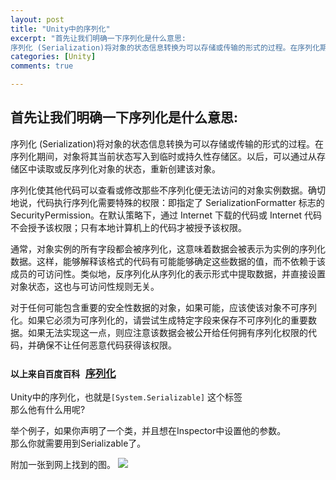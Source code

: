 ```yaml
---
layout: post
title: "Unity中的序列化"
excerpt: "首先让我们明确一下序列化是什么意思:  
序列化 (Serialization)将对象的状态信息转换为可以存储或传输的形式的过程。在序列化期间，对象将其当前状态写入到临时或持久性存储区。以后，可以通过从存储区中读取或反序列化对象的状态，重新创建该对象。   "
categories: [Unity]
comments: true

---  
```


## 首先让我们明确一下序列化是什么意思:  
序列化 (Serialization)将对象的状态信息转换为可以存储或传输的形式的过程。在序列化期间，对象将其当前状态写入到临时或持久性存储区。以后，可以通过从存储区中读取或反序列化对象的状态，重新创建该对象。   

序列化使其他代码可以查看或修改那些不序列化便无法访问的对象实例数据。确切地说，代码执行序列化需要特殊的权限：即指定了 SerializationFormatter 标志的 SecurityPermission。在默认策略下，通过 Internet 下载的代码或 Internet 代码不会授予该权限；只有本地计算机上的代码才被授予该权限。  

通常，对象实例的所有字段都会被序列化，这意味着数据会被表示为实例的序列化数据。这样，能够解释该格式的代码有可能能够确定这些数据的值，而不依赖于该成员的可访问性。类似地，反序列化从序列化的表示形式中提取数据，并直接设置对象状态，这也与可访问性规则无关。  

对于任何可能包含重要的安全性数据的对象，如果可能，应该使该对象不可序列化。如果它必须为可序列化的，请尝试生成特定字段来保存不可序列化的重要数据。如果无法实现这一点，则应注意该数据会被公开给任何拥有序列化权限的代码，并确保不让任何恶意代码获得该权限。  

### `以上来自百度百科 `[序列化](http://baike.baidu.com/link?url=IFMBvf6rlwiMvdDYA48PuM3UMVlm0pFku9OtkJi5Y3TcxxOl2DxKDIlrw6kIl7L5m8DjVCcyYoivFNo_7EkzSIL4oUJ3pp2CnIyCmd_SMykJVzZM5t2-SU5sor3Luy96)

Unity中的序列化，也就是`[System.Serializable]` 这个标签  
那么他有什么用呢?  

举个例子，如果你声明了一个类，并且想在Inspector中设置他的参数。  
那么你就需要用到Serializable了。  

附加一张到网上找到的图。
![](http://images2015.cnblogs.com/blog/526003/201512/526003-20151208161435293-1210068558.png)
